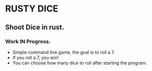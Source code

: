 # RUSTY DICE 
## Shoot Dice in rust.
### Work IN Progress.
- Simple command line game, the goal is to roll a 7.
- If you roll a 7, you win! 
- You can choose how many dice to roll after starting the program.
